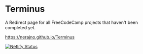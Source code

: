 # Terminus

A Redirect page for all FreeCodeCamp projects that haven't been completed yet. 

https://nerajno.github.io/Terminus

[![Netlify Status](https://api.netlify.com/api/v1/badges/b44ca342-e25e-47cb-8522-946b72944f94/deploy-status)](https://app.netlify.com/sites/nerajnoterminus/deploys)
